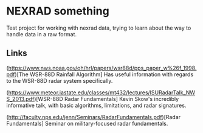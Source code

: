 # NEXRAD something

Test project for working with nexrad data, trying to learn about the way to handle data in a raw format.

## Links

(https://www.nws.noaa.gov/oh/hrl/papers/wsr88d/pps_paper_w%26f_1998.pdf)[The WSR-88D Rainfall Algorithm]
Has useful information with regards to the WSR-88D radar system specifically.

(https://www.meteor.iastate.edu/classes/mt432/lectures/ISURadarTalk_NWS_2013.pdf)[WSR-88D Radar Fundamentals]
Kevin Skow's incredibly informative talk, with basic algorithms, limitations, and radar signatures.

(http://faculty.nps.edu/jenn/Seminars/RadarFundamentals.pdf)[Radar Fundamentals]
Seminar on military-focused radar fundamentals.